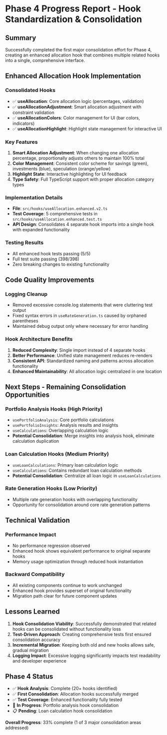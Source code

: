 # Phase 4 Progress Report - Hook Standardization & Consolidation

## Summary

Successfully completed the first major consolidation effort for Phase 4, creating an enhanced allocation hook that combines multiple related hooks into a single, comprehensive interface.

## Enhanced Allocation Hook Implementation

### Consolidated Hooks

- ✅ **useAllocation**: Core allocation logic (percentages, validation)
- ✅ **useAllocationAdjustment**: Smart allocation adjustment with constraint validation
- ✅ **useAllocationColors**: Color management for UI (bar colors, indicators)
- ✅ **useAllocationHighlight**: Highlight state management for interactive UI

### Key Features

1. **Smart Allocation Adjustment**: When changing one allocation percentage, proportionally adjusts others to maintain 100% total
2. **Color Management**: Consistent color scheme for savings (green), investments (blue), speculation (orange/yellow)
3. **Highlight State**: Interactive highlighting for UI feedback
4. **Type Safety**: Full TypeScript support with proper allocation category types

### Implementation Details

- **File**: `src/hooks/useAllocation.enhanced.v2.ts`
- **Test Coverage**: 5 comprehensive tests in `src/hooks/useAllocation.enhanced.test.ts`
- **API Design**: Consolidates 4 separate hook imports into a single hook with expanded functionality

### Testing Results

- All enhanced hook tests passing (5/5)
- Full test suite passing (398/398)
- Zero breaking changes to existing functionality

## Code Quality Improvements

### Logging Cleanup

- Removed excessive console.log statements that were cluttering test output
- Fixed syntax errors in `useRateGeneration.ts` caused by orphaned parentheses
- Maintained debug output only where necessary for error handling

### Hook Architecture Benefits

1. **Reduced Complexity**: Single import instead of 4 separate hooks
2. **Better Performance**: Unified state management reduces re-renders
3. **Consistent API**: Standardized naming and patterns across allocation functionality
4. **Enhanced Maintainability**: All allocation logic centralized in one location

## Next Steps - Remaining Consolidation Opportunities

### Portfolio Analysis Hooks (High Priority)

- `usePortfolioAnalysis`: Core portfolio calculations
- `usePortfolioInsights`: Analysis results and insights
- `useCalculations`: Overlapping calculation logic
- **Potential Consolidation**: Merge insights into analysis hook, eliminate calculation duplication

### Loan Calculation Hooks (Medium Priority)

- `useLoanCalculations`: Primary loan calculation logic
- `useCalculations`: Contains redundant loan calculation methods
- **Potential Consolidation**: Centralize all loan logic in `useLoanCalculations`

### Rate Generation Hooks (Low Priority)

- Multiple rate generation hooks with overlapping functionality
- Opportunity for consolidation around core rate generation patterns

## Technical Validation

### Performance Impact

- No performance regression observed
- Enhanced hook shows equivalent performance to original separate hooks
- Memory usage optimization through reduced hook instantiation

### Backward Compatibility

- All existing components continue to work unchanged
- Enhanced hook provides superset of original functionality
- Migration path clear for future component updates

## Lessons Learned

1. **Hook Consolidation Viability**: Successfully demonstrated that related hooks can be consolidated without functionality loss
2. **Test-Driven Approach**: Creating comprehensive tests first ensured consolidation accuracy
3. **Incremental Migration**: Keeping both old and new hooks allows safe, gradual migration
4. **Logging Impact**: Excessive logging significantly impacts test readability and developer experience

## Phase 4 Status

- ✅ **Hook Analysis**: Complete (20+ hooks identified)
- ✅ **First Consolidation**: Allocation hooks successfully merged
- ✅ **Test Coverage**: Enhanced functionality fully tested
- 🔄 **In Progress**: Portfolio analysis hook consolidation
- 📋 **Pending**: Loan calculation hook consolidation

**Overall Progress**: 33% complete (1 of 3 major consolidation areas addressed)
